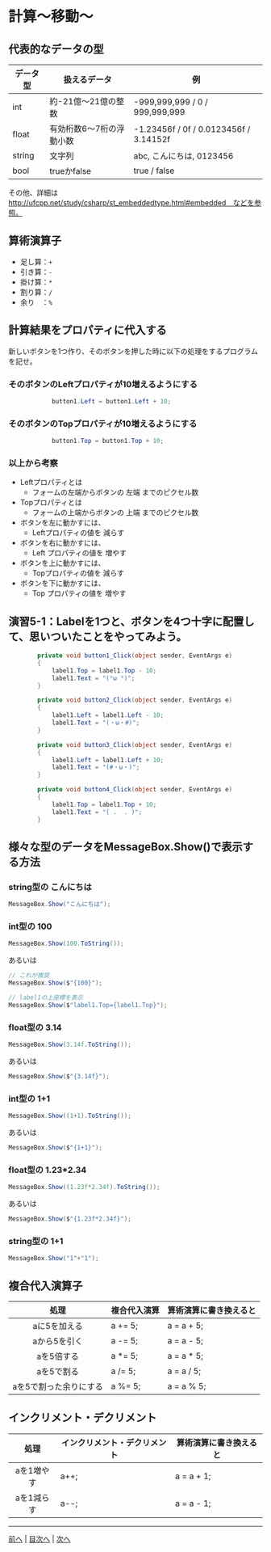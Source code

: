 # 計算～移動～

## 代表的なデータの型

|データ型|扱えるデータ|例|
|-------|-----------|--|
|int    |約-21億～21億の整数| -999,999,999 / 0 / 999,999,999 |
|float  |有効桁数6～7桁の浮動小数| -1.23456f / 0f / 0.0123456f / 3.14152f |
|string |文字列   | abc, こんにちは, 0123456 |
|bool   |trueかfalse    | true / false |

その他、詳細は http://ufcpp.net/study/csharp/st_embeddedtype.html#embedded　などを参照。

## 算術演算子

- 足し算：`+`
- 引き算：`-`
- 掛け算：`*`
- 割り算：`/`
- 余り　：`%`

## 計算結果をプロパティに代入する

新しいボタンを1つ作り、そのボタンを押した時に以下の処理をするプログラムを記せ。

### そのボタンのLeftプロパティが10増えるようにする

```cs
            button1.Left = button1.Left + 10;
```

### そのボタンのTopプロパティが10増えるようにする

```cs
            button1.Top = button1.Top + 10;
```

### 以上から考察

- Leftプロパティとは
  - フォームの左端からボタンの 左端 までのピクセル数
- Topプロパティとは
  - フォームの上端からボタンの 上端 までのピクセル数
- ボタンを左に動かすには、
  - Leftプロパティの値を 減らす
- ボタンを右に動かすには、
  - Left プロパティの値を 増やす
- ボタンを上に動かすには、
  - Topプロパティの値を 減らす
- ボタンを下に動かすには、
  - Top プロパティの値を 増やす

## 演習5-1：Labelを1つと、ボタンを4つ十字に配置して、思いついたことをやってみよう。

```cs
        private void button1_Click(object sender, EventArgs e)
        {
            label1.Top = label1.Top - 10;
            label1.Text = "(°ω °)";
        }

        private void button2_Click(object sender, EventArgs e)
        {
            label1.Left = label1.Left - 10;
            label1.Text = "(・ω・#)";
        }

        private void button3_Click(object sender, EventArgs e)
        {
            label1.Left = label1.Left + 10;
            label1.Text = "(#・ω・)";
        }

        private void button4_Click(object sender, EventArgs e)
        {
            label1.Top = label1.Top + 10;
            label1.Text = "( .  . )";
        }
```

## 様々な型のデータをMessageBox.Show()で表示する方法

### string型の こんにちは

```cs
MessageBox.Show("こんにちは");
```

### int型の 100

```cs
MessageBox.Show(100.ToString());
```

あるいは

```cs
// これが推奨
MessageBox.Show($"{100}");

// label1の上座標を表示
MessageBox.Show($"label1.Top={label1.Top}");
```

### float型の 3.14

```cs
MessageBox.Show(3.14f.ToString());
```

あるいは

```cs
MessageBox.Show($"{3.14f}");
```

### int型の 1+1

```cs
MessageBox.Show((1+1).ToString());
```

あるいは

```cs
MessageBox.Show($"{1+1}");
```

### float型の 1.23*2.34

```cs
MessageBox.Show((1.23f*2.34f).ToString());
```

あるいは

```cs
MessageBox.Show($"{1.23f*2.34f}");
```

### string型の 1+1

```cs
MessageBox.Show("1"+"1");
```

## 複合代入演算子

|処理                   |複合代入演算|算術演算に書き換えると|
|:---------------------:|---------|-------------------|
|aに5を加える           | a += 5; |a = a + 5;         |
|aから5を引く           | a -= 5; |a = a - 5;         |
|aを5倍する             | a *= 5; |a = a * 5;         |
|aを5で割る             | a /= 5; |a = a / 5;         |
|aを5で割った余りにする |  a %= 5; |a = a % 5;         |

## インクリメント・デクリメント

|処理      |インクリメント・デクリメント|算術演算に書き換えると|
|:-------:|--------------------------|----------------------|
|aを1増やす|  a++;                   |a = a + 1;            |		
|aを1減らす|  a--;                   |a = a - 1;            |

---

[前へ](04.md) | [目次へ](README.md#%E7%9B%AE%E6%AC%A1) | [次へ](06.md)
